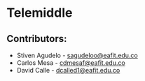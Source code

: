 # Telemiddle

## Contributors:
- Stiven Agudelo - sagudeloo@eafit.edu.co
- Carlos Mesa - cdmesaf@eafit.edu.co
- David Calle - dcalled1@eafit.edu.co

